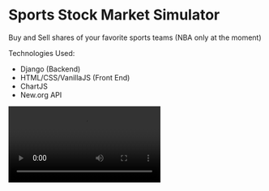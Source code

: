 # Sports Stock Market Simulator

Buy and Sell shares of your favorite sports teams (NBA only at the moment)

Technologies Used:
- Django (Backend)
- HTML/CSS/VanillaJS (Front End)
- ChartJS
- New.org API

![](https://i.imgur.com/6DEnDz9.mp4)

